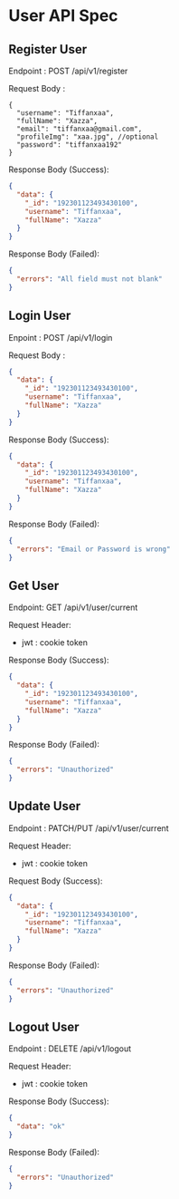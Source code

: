 # User API Spec

## Register User

Endpoint : POST /api/v1/register

Request Body :

```jsonc
{
  "username": "Tiffanxaa",
  "fullName": "Xazza",
  "email": "tiffanxaa@gmail.com",
  "profileImg": "xaa.jpg", //optional
  "password": "tiffanxaa192"
}
```

Response Body (Success):

```json
{
  "data": {
    "_id": "192301123493430100",
    "username": "Tiffanxaa",
    "fullName": "Xazza"
  }
}
```

Response Body (Failed):

```json
{
  "errors": "All field must not blank"
}
```

## Login User

Enpoint : POST /api/v1/login

Request Body :

```json
{
  "data": {
    "_id": "192301123493430100",
    "username": "Tiffanxaa",
    "fullName": "Xazza"
  }
}
```

Response Body (Success):

```json
{
  "data": {
    "_id": "192301123493430100",
    "username": "Tiffanxaa",
    "fullName": "Xazza"
  }
}
```

Response Body (Failed):

```json
{
  "errors": "Email or Password is wrong"
}
```

## Get User

Endpoint: GET /api/v1/user/current

Request Header:

- jwt : cookie token

Response Body (Success):

```json
{
  "data": {
    "_id": "192301123493430100",
    "username": "Tiffanxaa",
    "fullName": "Xazza"
  }
}
```

Response Body (Failed):

```json
{
  "errors": "Unauthorized"
}
```

## Update User

Endpoint : PATCH/PUT /api/v1/user/current

Request Header:

- jwt : cookie token

Request Body (Success):

```json
{
  "data": {
    "_id": "192301123493430100",
    "username": "Tiffanxaa",
    "fullName": "Xazza"
  }
}
```

Response Body (Failed):

```json
{
  "errors": "Unauthorized"
}
```

## Logout User

Endpoint : DELETE /api/v1/logout

Request Header:

- jwt : cookie token

Response Body (Success):

```json
{
  "data": "ok"
}
```

Response Body (Failed):

```json
{
  "errors": "Unauthorized"
}
```
